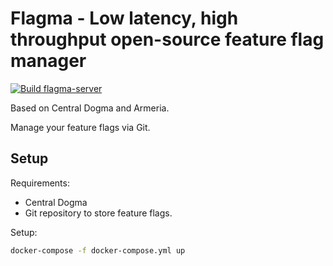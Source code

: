 # Flagma - Low latency, high throughput open-source feature flag manager

[![Build flagma-server](https://github.com/Dogacel/flagma/actions/workflows/build-server.yml/badge.svg?event=push)](https://github.com/Dogacel/flagma/actions/workflows/build-server.yml)

Based on Central Dogma and Armeria.

Manage your feature flags via Git.

## Setup

Requirements:

- Central Dogma
- Git repository to store feature flags.

Setup:

```bash
docker-compose -f docker-compose.yml up
```
